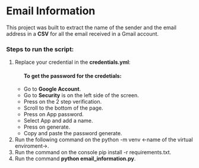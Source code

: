 <h1>Email Information</h1>

<p>This project was built to extract the name of the sender and the email address in a <b>CSV</b> for all the email received in a Gmail account.</p>

<h3>Steps to run the script: </h3>

<ol>
    <li>Replace your credential in the <b>credentials.yml</b>: </li>
    <ul>
        <h4>To get the password for the credetials:</h4>
        <li>Go to <b>Google Account</b>.</li>
        <li>Go to <b>Security</b> is on the left side of the screen.</li>
        <li>Press on the 2 step verification.</li>
        <li>Scroll to the bottom of the page.</li>
        <li>Press on App password.</li>
        <li>Select App and add a name.</li>
        <li>Press on generate.</li>
        <li>Copy and paste the password generate.</li>
    </ul>
    <li>Run the following command on the python -m venv <-name of the virtual enviroment->. </li>
    <li>Run the command on the console pip install -r requirements.txt.</li>
    <li>Run the command <b>python email_information.py</b>.</li>
</ol>
